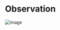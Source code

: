# Observation 

![image](https://github.com/user-attachments/assets/28f32018-d6be-419f-8e3d-00131812dd64)

